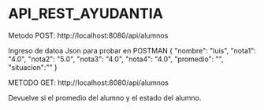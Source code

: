 # API_REST_AYUDANTIA

Metodo POST: http://localhost:8080/api/alumnos

Ingreso de datoa Json para probar en POSTMAN
{
	"nombre": "luis",
	"nota1": "4.0",
	"nota2": "5.0",
	"nota3": "4.0",
	"nota4": "4.0",
	"promedio": "",
	"situacion":""
}

METODO GET: http://localhost:8080/api/alumnos

Devuelve si el promedio del alumno y el estado del alumno. 
